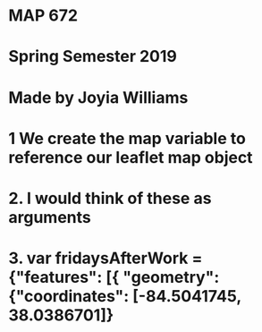 # MAP 672
# Spring Semester 2019
# Made by Joyia Williams

# 1 We create the map variable to reference our leaflet map object
# 2.  I would think of these as arguments

# 3. var fridaysAfterWork = {"features": [{	"geometry": {"coordinates": [-84.5041745, 38.0386701]}

